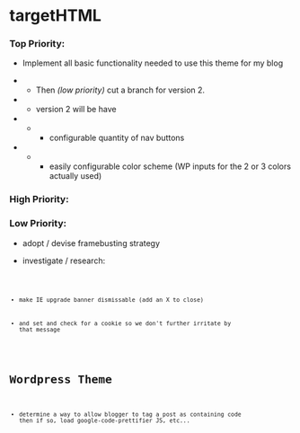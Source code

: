 targetHTML
==========

### Top Priority:

+ Implement all basic functionality needed to use this theme for my blog

+ + Then *(low priority)* cut a branch for version 2.

+ + version 2 will be have

+ + + configurable quantity of nav buttons

+ + + easily configurable color scheme (WP inputs for the 2 or 3 colors actually used)

### High Priority:



### Low Priority:

+ adopt / devise framebusting strategy

+ investigate / research:

<code><link rel="profile" href="..." /></code>

<code><link rel="pingback" href="..." /><code>


+ make IE upgrade banner dismissable (add an X to close)

+ and set and check for a cookie so we don't further irritate by that message

Wordpress Theme
===============

+ determine a way to allow blogger to tag a post as containing code
then if so, load google-code-prettifier JS, etc...
